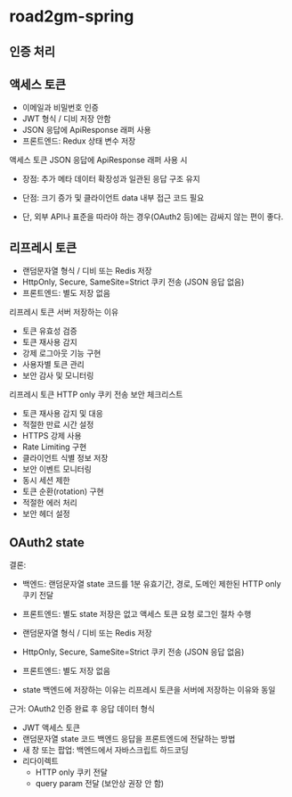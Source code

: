 # road2gm-spring

## 인증 처리

## 액세스 토큰

- 이메일과 비밀번호 인증
- JWT 형식 / 디비 저장 안함
- JSON 응답에 ApiResponse 래퍼 사용
- 프론트엔드: Redux 상태 변수 저장

액세스 토큰 JSON 응답에 ApiResponse 래퍼 사용 시

- 장점: 추가 메타 데이터 확장성과 일관된 응답 구조 유지
- 단점: 크기 증가 및 클라이언트 data 내부 접근 코드 필요

- 단, 외부 API나 표준을 따라야 하는 경우(OAuth2 등)에는 감싸지 않는 편이 좋다.

## 리프레시 토큰

- 랜덤문자열 형식 / 디비 또는 Redis 저장
- HttpOnly, Secure, SameSite=Strict 쿠키 전송 (JSON 응답 없음)
- 프론트엔드: 별도 저장 없음

리프레시 토큰 서버 저장하는 이유

- 토큰 유효성 검증
- 토큰 재사용 감지
- 강제 로그아웃 기능 구현
- 사용자별 토큰 관리
- 보안 감사 및 모니터링

리프레시 토큰 HTTP only 쿠키 전송 보안 체크리스트

- 토큰 재사용 감지 및 대응
- 적절한 만료 시간 설정
- HTTPS 강제 사용
- Rate Limiting 구현
- 클라이언트 식별 정보 저장
- 보안 이벤트 모니터링
- 동시 세션 제한
- 토큰 순환(rotation) 구현
- 적절한 에러 처리
- 보안 헤더 설정

## OAuth2 state

결론:

- 백엔드: 랜덤문자열 state 코드를 1분 유효기간, 경로, 도메인 제한된 HTTP only 쿠키 전달
- 프론트엔드: 별도 state 저장은 없고 액세스 토큰 요청 로그인 절차 수행

- 랜덤문자열 형식 / 디비 또는 Redis 저장
- HttpOnly, Secure, SameSite=Strict 쿠키 전송 (JSON 응답 없음)
- 프론트엔드: 별도 저장 없음
- state 백엔드에 저장하는 이유는 리프레시 토큰을 서버에 저장하는 이유와 동일

근거:
OAuth2 인증 완료 후 응답 데이터 형식

- JWT 액세스 토큰
- 랜덤문자열 state 코드
  백엔드 응답을 프론트엔드에 전달하는 방법
- 새 창 또는 팝업: 백엔드에서 자바스크립트 하드코딩
- 리다이렉트
    - HTTP only 쿠키 전달
    - query param 전달 (보안상 권장 안 함)
